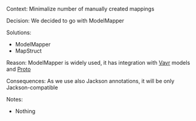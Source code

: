 Context: Minimalize number of manually created mappings

Decision: We decided to go with ModelMapper

Solutions:
- ModelMapper
- MapStruct

Reason: ModelMapper is widely used, it has integration with [Vavr](https://github.com/vavr-io/vavr-jackson) models and [Proto](https://github.com/HubSpot/jackson-datatype-protobuf)

Consequences: As we use also Jackson annotations, it will be only Jackson-compatible

Notes:
- Nothing
